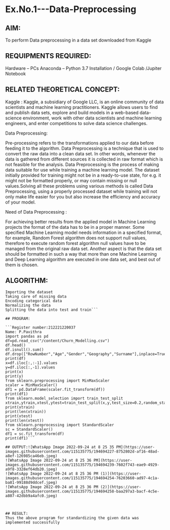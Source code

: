 # Ex.No.1---Data-Preprocessing
## AIM:

To perform Data preprocessing in a data set downloaded from Kaggle

## REQUIPMENTS REQUIRED:
Hardware – PCs
Anaconda – Python 3.7 Installation / Google Colab /Jupiter Notebook

## RELATED THEORETICAL CONCEPT:

Kaggle :
Kaggle, a subsidiary of Google LLC, is an online community of data scientists and machine learning practitioners. Kaggle allows users to find and publish data sets, explore and build models in a web-based data-science environment, work with other data scientists and machine learning engineers, and enter competitions to solve data science challenges.

Data Preprocessing:

Pre-processing refers to the transformations applied to our data before feeding it to the algorithm. Data Preprocessing is a technique that is used to convert the raw data into a clean data set. In other words, whenever the data is gathered from different sources it is collected in raw format which is not feasible for the analysis.
Data Preprocessing is the process of making data suitable for use while training a machine learning model. The dataset initially provided for training might not be in a ready-to-use state, for e.g. it might not be formatted properly, or may contain missing or null values.Solving all these problems using various methods is called Data Preprocessing, using a properly processed dataset while training will not only make life easier for you but also increase the efficiency and accuracy of your model.

Need of Data Preprocessing :

For achieving better results from the applied model in Machine Learning projects the format of the data has to be in a proper manner. Some specified Machine Learning model needs information in a specified format, for example, Random Forest algorithm does not support null values, therefore to execute random forest algorithm null values have to be managed from the original raw data set.
Another aspect is that the data set should be formatted in such a way that more than one Machine Learning and Deep Learning algorithm are executed in one data set, and best out of them is chosen.


## ALGORITHM:
```Importing the libraries
Importing the dataset
Taking care of missing data
Encoding categorical data
Normalizing the data
Splitting the data into test and train```

## PROGRAM:

```Register number:212221220037
Name: P.Pavithra
import pandas as pd
df=pd.read_csv("/content/Churn_Modelling.csv")
df.head()
df.isnull().sum()
df.drop(["RowNumber","Age","Gender","Geography","Surname"],inplace=True,axis=1)
print(df)
x=df.iloc[:,:-1].values
y=df.iloc[:,-1].values
print(x)
print(y)
from sklearn.preprocessing import MinMaxScaler
scaler = MinMaxScaler()
df1 = pd.DataFrame(scaler.fit_transform(df))
print(df1)
from sklearn.model_selection import train_test_split
xtrain,ytrain,xtest,ytest=train_test_split(x,y,test_size=0.2,random_state=2)
print(xtrain)
print(len(xtrain))
print(xtest)
print(len(xtest))
from sklearn.preprocessing import StandardScaler
sc = StandardScaler()
df1 = sc.fit_transform(df)
print(df1)```

## OUTPUT:![WhatsApp Image 2022-09-24 at 8 25 35 PM](https://user-images.githubusercontent.com/115135775/194694227-8752802d-af16-48ad-a8ef-126985ca46eb.jpeg)
![WhatsApp Image 2022-09-24 at 8 25 36 PM](https://user-images.githubusercontent.com/115135775/194694239-7602f743-eae9-4929-a9f8-3328ef64db20.jpeg)
![WhatsApp Image 2022-09-24 at 8 25 36 PM (1)](https://user-images.githubusercontent.com/115135775/194694254-76203660-ad97-4c1a-ba81-99188d9ddcef.jpeg)
![WhatsApp Image 2022-09-24 at 8 25 36 PM (2)](https://user-images.githubusercontent.com/115135775/194694258-baa297a3-bacf-4c5e-a807-42dbb9a4afc0.jpeg)



## RESULT:
Thus the above program for standardizing the given data was implemented successfully

